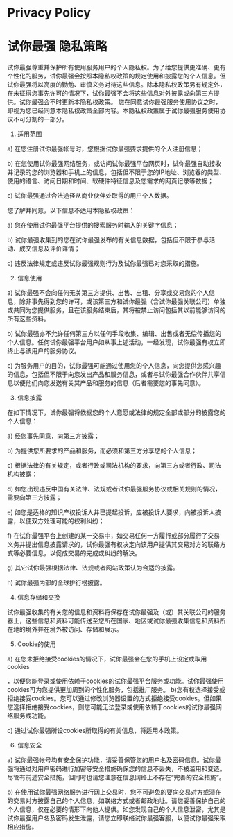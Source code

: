 # Privacy Policy
# 试你最强 隐私策略

试你最强尊重并保护所有使用服务用户的个人隐私权。为了给您提供更准确、更有个性化的服务，试你最强会按照本隐私权政策的规定使用和披露您的个人信息。但试你最强将以高度的勤勉、审慎义务对待这些信息。除本隐私权政策另有规定外，在未征得您事先许可的情况下，试你最强不会将这些信息对外披露或向第三方提供。试你最强会不时更新本隐私权政策。 您在同意试你最强服务使用协议之时，即视为您已经同意本隐私权政策全部内容。本隐私权政策属于试你最强服务使用协议不可分割的一部分。 

1. 适用范围 

a) 在您注册试你最强帐号时，您根据试你最强要求提供的个人注册信息； 

b) 在您使用试你最强网络服务，或访问试你最强平台网页时，试你最强自动接收并记录的您的浏览器和手机上的信息，包括但不限于您的IP地址、浏览器的类型、使用的语言、访问日期和时间、软硬件特征信息及您需求的网页记录等数据； 

c) 试你最强通过合法途径从商业伙伴处取得的用户个人数据。 

您了解并同意，以下信息不适用本隐私权政策： 

a) 您在使用试你最强平台提供的搜索服务时输入的关键字信息； 

b) 试你最强收集到的您在试你最强发布的有关信息数据，包括但不限于参与活动、成交信息及评价详情； 

c) 违反法律规定或违反试你最强规则行为及试你最强已对您采取的措施。 

2. 信息使用 

a) 试你最强不会向任何无关第三方提供、出售、出租、分享或交易您的个人信息，除非事先得到您的许可，或该第三方和试你最强（含试你最强关联公司）单独或共同为您提供服务，且在该服务结束后，其将被禁止访问包括其以前能够访问的所有这些资料。 

b) 试你最强亦不允许任何第三方以任何手段收集、编辑、出售或者无偿传播您的个人信息。任何试你最强平台用户如从事上述活动，一经发现，试你最强有权立即终止与该用户的服务协议。 

c) 为服务用户的目的，试你最强可能通过使用您的个人信息，向您提供您感兴趣的信息，包括但不限于向您发出产品和服务信息，或者与试你最强合作伙伴共享信息以便他们向您发送有关其产品和服务的信息（后者需要您的事先同意）。 

3. 信息披露 

在如下情况下，试你最强将依据您的个人意愿或法律的规定全部或部分的披露您的个人信息： 

a) 经您事先同意，向第三方披露； 

b) 为提供您所要求的产品和服务，而必须和第三方分享您的个人信息； 

c) 根据法律的有关规定，或者行政或司法机构的要求，向第三方或者行政、司法机构披露；

d) 如您出现违反中国有关法律、法规或者试你最强服务协议或相关规则的情况，需要向第三方披露； 

e) 如您是适格的知识产权投诉人并已提起投诉，应被投诉人要求，向被投诉人披露，以便双方处理可能的权利纠纷；

f) 在试你最强平台上创建的某一交易中，如交易任何一方履行或部分履行了交易义务并提出信息披露请求的，试你最强有权决定向该用户提供其交易对方的联络方式等必要信息，以促成交易的完成或纠纷的解决。 

g) 其它试你最强根据法律、法规或者网站政策认为合适的披露。 

h) 试你最强内部的全球排行榜披露。 

4. 信息存储和交换 

试你最强收集的有关您的信息和资料将保存在试你最强及（或）其关联公司的服务器上，这些信息和资料可能传送至您所在国家、地区或试你最强收集信息和资料所在地的境外并在境外被访问、存储和展示。 

5. Cookie的使用 

a) 在您未拒绝接受cookies的情况下，试你最强会在您的手机上设定或取用cookies

，以便您能登录或使用依赖于cookies的试你最强平台服务或功能。试你最强使用cookies可为您提供更加周到的个性化服务，包括推广服务。  b)您有权选择接受或拒绝接受cookies。您可以通过修改浏览器设置的方式拒绝接受cookies。但如果您选择拒绝接受cookies，则您可能无法登录或使用依赖于cookies的试你最强网络服务或功能。 

c) 通过试你最强所设cookies所取得的有关信息，将适用本政策。 

6. 信息安全 

a) 试你最强帐号均有安全保护功能，请妥善保管您的用户名及密码信息。试你最强将通过对用户密码进行加密等安全措施确保您的信息不丢失，不被滥用和变造。尽管有前述安全措施，但同时也请您注意在信息网络上不存在“完善的安全措施”。 

b) 在使用试你最强网络服务进行网上交易时，您不可避免的要向交易对方或潜在的交易对方披露自己的个人信息，如联络方式或者邮政地址。请您妥善保护自己的个人信息，仅在必要的情形下向他人提供。如您发现自己的个人信息泄密，尤其是试你最强用户名及密码发生泄露，请您立即联络试你最强客服，以便试你最强采取相应措施。
